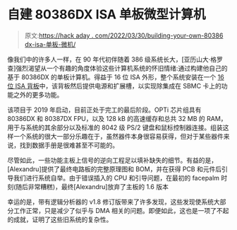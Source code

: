 # 自建 80386DX ISA 单板微型计算机

> 原文:[https://hack aday . com/2022/03/30/building-your-own-80386 dx-isa-单板-微机/](https://hackaday.com/2022/03/30/building-your-own-80386dx-isa-single-board-microcomputer/)

像我们中的许多人一样，在 90 年代初伴随着 386 级系统长大，[亚历山大·格罗查]强烈渴望从一个有趣的角度体验这些计算机系统的怀旧情绪:通过构建他自己的基于 80386DX 的单板计算机。得益于 16 位 ISA 外形，整个系统安装在一个 [16 位 ISA 背板](https://alexandrugroza.ro/microelectronics/system-design/isa-backplane/index.html)中，该背板然后提供电源和扩展槽，以实现除集成在 SBMC 卡上的功能之外的更多功能。

该项目于 2019 年启动，目前正处于完工的最后阶段。OPTi 芯片组具有 80386DX 和 80387DX FPU，以及 128 kB 的高速缓存和总共 32 MB 的 RAM，用于与系统的其余部分以及标准的 8042 级 PS/2 键盘和鼠标控制器连接。组装这样一个系统的很大一部分乐趣在于，虽然器件本身很容易获得，但对于某些器件来说，找到数据手册是很难甚至不可能的。

尽管如此，一些功能主板上信号的逆向工程足以填补缺失的细节。有益的是，[Alexandru]提供了最终电路板的完整原理图和 BOM，并在获得 PCB 和元件后引导我们进行系统自举。由于错误插入的 CPU 和引导问题，在最初的 facepalm 时刻(随后非常糟糕)，最终[Alexandru]放弃了主板的 1.6 版本

幸运的是，带有逻辑分析器的 v1.8 修订版带来了许多发现，这些发现使系统大部分工作正常，只是减少了似乎与 DMA 相关的问题。即便如此，这也是一项了不起的成就，证明了这些旧系统的复杂性。
